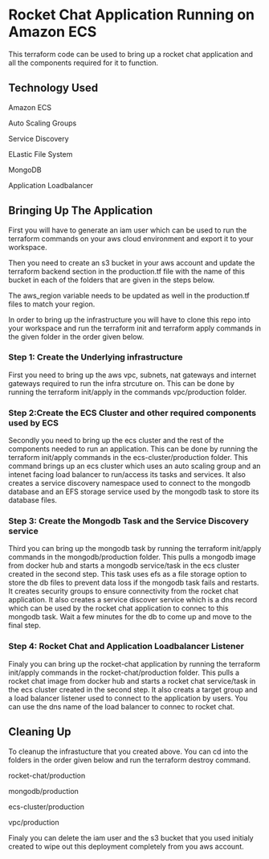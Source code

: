 # Rocket Chat Application Running on Amazon ECS

This terraform code can be used to bring up a rocket chat application and all the components required for it to function.

## Technology Used

Amazon ECS

Auto Scaling Groups

Service Discovery

ELastic File System

MongoDB

Application Loadbalancer

## Bringing Up The Application

First you will have to generate an iam user which can be used to run the terraform commands on your aws cloud environment and export it to your workspace.

Then you need to create an s3 bucket in your aws account and update the terraform backend section in the production.tf file with the name of this bucket in each of the folders that are given in the steps below.

The aws_region variable needs to be updated as well in the production.tf files to match your region.

In order to bring up the infrastructure you will have to clone this repo into your workspace and run the terraform init and terraform apply commands in the given folder in the order given below.

### Step 1: Create the Underlying infrastructure

First you need to bring up the aws vpc, subnets, nat gateways and internet gateways required to run the infra strcuture on.
This can be done by running the terraform init/apply in the commands vpc/production folder.

### Step 2:Create the ECS Cluster and other required components used by ECS

Secondly you need to bring up the ecs cluster and the rest of the components needed to run an application.
This can be done by running the terraform init/apply commands in the ecs-cluster/production folder.
This command brings up an ecs cluster which uses an auto scaling group and an intenet facing load balancer to run/access its tasks and services.
It also creates a service discovery namespace used to connect to the mongodb database and an EFS storage service used by the mongodb task to store its database files.

### Step 3: Create the Mongodb Task and the Service Discovery service

Third you can bring up the mongodb task by running the terraform init/apply commands in the mongodb/production folder.
This pulls a mongodb image from docker hub and starts a mongodb service/task in the ecs cluster created in the second step.
This task uses efs as a file storage option to store the db files to prevent data loss if the mongodb task fails and restarts.
It creates security groups to ensure connectivity from the rocket chat application.
It also creates a service discover service which is a dns record which can be used by the rocket chat application to connec to this mongodb task.
Wait a few minutes for the db to come up and move to the final step.

### Step 4: Rocket Chat and Application Loadbalancer Listener

Finaly you can bring up the rocket-chat application by running the terraform init/apply commands in the rocket-chat/production folder.
This pulls a rocket chat image from docker hub and starts a rocket chat service/task in the ecs cluster created in the second step.
It also creats a target group and a load balancer listener used to connect to the application by users.
You can use the dns name of the load balancer to connec to rocket chat.

## Cleaning Up

To cleanup the infrastucture that you created above.
You can cd into the folders in the order given below and run the terraform destroy command.

rocket-chat/production

mongodb/production

ecs-cluster/production

vpc/production

Finaly you can delete the iam user and the s3 bucket that you used initialy created to wipe out this deployment completely from you aws account.

